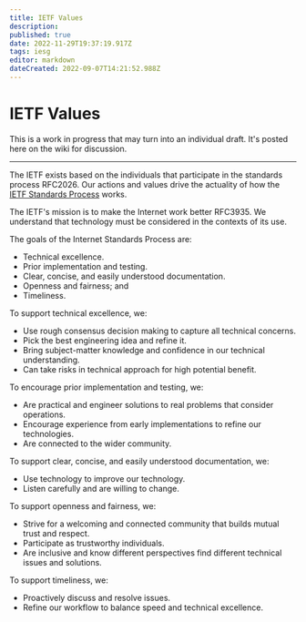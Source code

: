 ```yaml
---
title: IETF Values
description: 
published: true
date: 2022-11-29T19:37:19.917Z
tags: iesg
editor: markdown
dateCreated: 2022-09-07T14:21:52.988Z
---
```


# IETF Values
This is a work in progress that may turn into an individual draft.  It's posted
here on the wiki for discussion.

-------

The IETF exists based on the individuals that participate in the
standards process RFC2026.  Our actions and values drive the
actuality of how the [IETF Standards Process](https://www.ietf.org/about/standards-process.html) works.

The IETF's mission is to make the Internet work better RFC3935. We understand
that technology must be considered in the contexts of its use.

The goals of the Internet Standards Process are:
  * Technical excellence.
  * Prior implementation and testing.
  * Clear, concise, and easily understood documentation.
  * Openness and fairness; and
  * Timeliness.

To support technical excellence, we:
  * Use rough consensus decision making to capture all technical concerns.
  * Pick the best engineering idea and refine it.
  * Bring subject-matter knowledge and confidence in our technical understanding.
  * Can take risks in technical approach for high potential benefit.

To encourage prior implementation and testing, we:
  * Are practical and engineer solutions to real problems that consider operations.
  * Encourage experience from early implementations to refine our technologies.
  * Are connected to the wider community.

To support clear, concise, and easily understood documentation, we:
  * Use technology to improve our technology.
  * Listen carefully and are willing to change.

To support openness and fairness, we:
  * Strive for a welcoming and connected community that builds mutual trust and respect.
  * Participate as trustworthy individuals.
  * Are inclusive and know different perspectives find different
    technical issues and solutions.

To support timeliness, we:
  * Proactively discuss and resolve issues.
  * Refine our workflow to balance speed and technical excellence.
